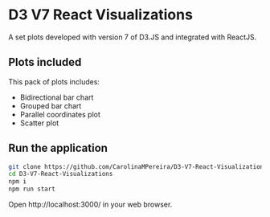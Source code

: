 # D3 V7 React Visualizations
A set plots developed with version 7 of D3.JS and integrated with ReactJS.

## Plots included
This pack of plots includes:
* Bidirectional bar chart
* Grouped bar chart
* Parallel coordinates plot
* Scatter plot

## Run the application

```bash
git clone https://github.com/CarolinaMPereira/D3-V7-React-Visualizations.git
cd D3-V7-React-Visualizations
npm i
npm run start
```

Open http://localhost:3000/ in your web browser.

